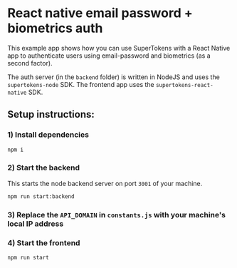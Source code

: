 # React native email password + biometrics auth

This example app shows how you can use SuperTokens with a React Native app to authenticate users using email-password and biometrics (as a second factor).

The auth server (in the `backend` folder) is written in NodeJS and uses the `supertokens-node` SDK. The frontend app uses the `supertokens-react-native` SDK.

## Setup instructions:

### 1) Install dependencies
```bash
npm i
```

### 2) Start the backend
This starts the node backend server on port `3001` of your machine.
```bash
npm run start:backend
```

### 3) Replace the `API_DOMAIN` in `constants.js` with your machine's local IP address

### 4) Start the frontend
```bash
npm run start
```
